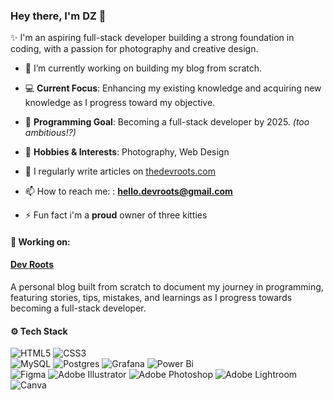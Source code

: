 ### Hey there, I'm DZ 👋

✨ I'm an aspiring full-stack developer building a strong foundation in coding, with a passion for photography and creative design.



- 🔭 I’m currently working on building my blog from scratch.

- 💻 **Current Focus**: Enhancing my existing knowledge and acquiring new knowledge as I progress toward my objective.
  
- 🎯 **Programming Goal**: Becoming a full-stack developer by 2025. *(too ambitious!?)*

- 🎨 **Hobbies & Interests**: Photography, Web Design
  
- 📝 I regularly write articles on [thedevroots.com](thedevroots.com)

- 📫 How to reach me: : **hello.devroots@gmail.com**

- ⚡ Fun fact i'm a **proud** owner of three kitties

  
#### 🚀 Working on: 
#### [Dev Roots](https://thedevroots.com)
A personal blog built from scratch to document my journey in programming, featuring stories, tips, mistakes, and learnings as I progress towards becoming a full-stack developer.




#### ⚙️ Tech Stack
![HTML5](https://img.shields.io/badge/html5-%23E34F26.svg?style=for-the-badge&logo=html5&logoColor=white) ![CSS3](https://img.shields.io/badge/css3-%231572B6.svg?style=for-the-badge&logo=css3&logoColor=white)  
![MySQL](https://img.shields.io/badge/mysql-4479A1.svg?style=for-the-badge&logo=mysql&logoColor=white) ![Postgres](https://img.shields.io/badge/postgres-%23316192.svg?style=for-the-badge&logo=postgresql&logoColor=white) ![Grafana](https://img.shields.io/badge/grafana-F46800.svg?style=for-the-badge&logo=grafana&logoColor=white) ![Power Bi](https://img.shields.io/badge/power_bi-F2C811?style=for-the-badge&logo=powerbi&logoColor=black)  
![Figma](https://img.shields.io/badge/figma-%23F24E1E.svg?style=for-the-badge&logo=figma&logoColor=white) ![Adobe Illustrator](https://img.shields.io/badge/adobe%20illustrator-%23FF9A00.svg?style=for-the-badge&logo=adobe%20illustrator&logoColor=white) ![Adobe Photoshop](https://img.shields.io/badge/adobe%20photoshop-%2331A8FF.svg?style=for-the-badge&logo=adobe%20photoshop&logoColor=white) ![Adobe Lightroom](https://img.shields.io/badge/Adobe%20Lightroom-31A8FF.svg?style=for-the-badge&logo=Adobe%20Lightroom&logoColor=white) ![Canva](https://img.shields.io/badge/Canva-%2300C4CC.svg?style=for-the-badge&logo=Canva&logoColor=white)



<!--
**devrootshub/devrootshub** is a ✨ _special_ ✨ repository because its `README.md` (this file) appears on your GitHub profile.

Here are some ideas to get you started:

- 🔭 I’m currently working on ...
- 🌱 I’m currently learning ...
- 👯 I’m looking to collaborate on ...
- 🤔 I’m looking for help with ...
- 💬 Ask me about ...
- 📫 How to reach me: ...
- 😄 Pronouns: ...
- ⚡ Fun fact: ...
-->

